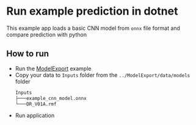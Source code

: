 # Run example prediction in dotnet

This example app loads a basic CNN model from `onnx` file format and compare prediction with python

## How to run

- Run the [ModelExport](../ModelExport) example
- Copy your data to `Inputs` folder from the `../ModelExport/data/models` folder
    ```bash
    Inputs
    ├───example_cnn_model.onnx
    └───DR_V01A.rmf
    ```
- Run application
  
